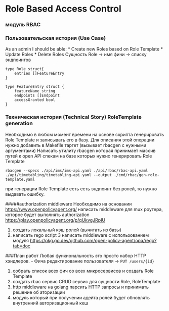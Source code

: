 # Role Based Access Control

### модуль RBAC





### Пользовательская история (Use Case)
As an admin I should be able:
    * Create new Roles based on Role Template
    * Update Roles
    * Delete Roles
Сущность Role -> имя фичи -> списку эндпоинтов
```golang
type Role struct{
    entries []FeatureEntry    
}

type FeatureEntry struct {
    featureName string
    endpoints []Endpoint
    accessGranted bool
}
```

### Техническая история (Technical Story) RoleTemplate generation

Необходимо в любом момент времени на основе скрипта генерировать Role Template и записывать его в базу.
Для описания этой операции нужно добавить в Makefile таргет (вызывает rbacgen с нужными аргументами)
Написать утилиту rbacgen которая принимает массив путей к open API спекам на базе которых нужно генерировать Role Template

```rbacgen --specs ./api/ims/ims-api.yaml ./api/rbac/rbac-api.yaml ./api/timetabling/timetabling-api.yaml --output ./cmd/rbac/gen-role-template.yaml```

при генерации Role Template есть есть эндпоинт без ролей, то нужно выдавать ошибку.

#####authorization middleware
Необходимо на основании https://www.openpolicyagent.org/
написать middleware для mux роутера, которое будет выполнять authorization
https://play.openpolicyagent.org/p/qUkvgJRpIU

1. создать локальный кэш ролей (вычитать из базы)
2. написать rego script 
3 написать middleware с использованием модуля https://pkg.go.dev/github.com/open-policy-agent/opa/rego?tab=doc








###План работ
Любая функиональность это просто набор HTTP хэндлеров. 
    - Фича редактирование пользователя -> `PUT /users/{id}`
1. собрать список всех фич со всех микросервисов и создать Role Template
2. создать rbac сервис CRUD сервис для сущности Role, RoleTemplate
3. http middleware на golang парсить HTTP запросы и принимать решение об аторизации
4. модуль который при получении адейта ролей будет обновлять внутренний авторизационный кеш 
